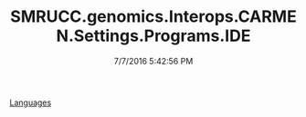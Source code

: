 ﻿---
title: SMRUCC.genomics.Interops.CARMEN.Settings.Programs.IDE
date: 7/7/2016 5:42:56 PM
---

[Languages](T-SMRUCC.genomics.Interops.CARMEN.Settings.Programs.IDE.Languages.html)
